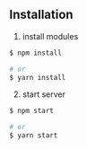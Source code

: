 ## Installation

1. install modules

```bash
$ npm install

# or
$ yarn install
```

2. start server

```bash
$ npm start

# or
$ yarn start
```
